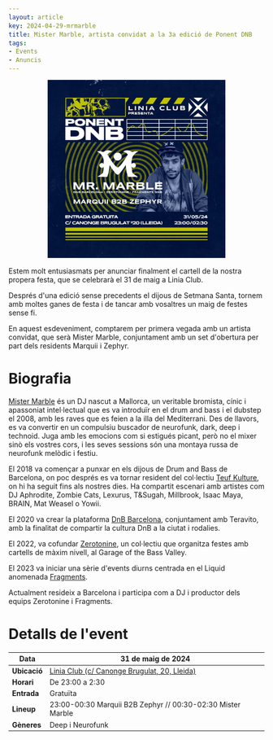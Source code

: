 ```yaml
---
layout: article
key: 2024-04-29-mrmarble
title: Mister Marble, artista convidat a la 3a edició de Ponent DNB
tags:
- Events
- Anuncis
---
```


<div style="width: 100%; text-align: center; display: inline-block"><a href="/images/ponent3105.jpg"><img src="/images/ponent3105.jpg" alt="Ponent DNB 31/05 - Mister Marble, Marquii B2B Zephyr - Linia Club" style="max-width: 350px; height: auto"/></a></div>

Estem molt entusiasmats per anunciar finalment el cartell de la nostra propera festa, que se celebrarà el 31 de maig a Linia Club.

Després d'una edició sense precedents el dijous de Setmana Santa, tornem amb moltes ganes de festa i de tancar amb vosaltres un maig de festes sense fi.

En aquest esdeveniment, comptarem per primera vegada amb un artista convidat, que serà Mister Marble, conjuntament amb un set d'obertura per part dels residents Marquii i Zephyr.

# Biografia

[Mister Marble](https://instagram.com/mister.marble) és un DJ nascut a Mallorca, un veritable bromista, cínic i apassoniat intel·lectual que es va introduïr en el drum and bass i el dubstep el 2008, amb les raves que es feien a la illa del Mediterrani. Des de llavors, es va convertir en un compulsiu buscador de neurofunk, dark, deep i technoid. Juga amb les emocions com si estigués picant, però no el mixer sinò els vostres cors, i les seves sessions són una montaya russa de neurofunk melòdic i festiu.

El 2018 va començar a punxar en els dijous de Drum and Bass de Barcelona, on poc després es va tornar resident del col·lectiu [Teuf Kulture](https://instagram.com/teuf.kulture), on hi ha seguit fins als nostres dies. Ha compartit escenari amb artistes com DJ Aphrodite, Zombie Cats, Lexurus, T&Sugah, Millbrook, Isaac Maya, BRAIN, Mat Weasel o Yowii.

El 2020 va crear la plataforma [DnB Barcelona](https://instagram.com/dnb.barcelona), conjuntament amb Teravito, amb la finalitat de compartir la cultura DnB a la ciutat i rodalies.

El 2022, va cofundar [Zerotonine](https://instagram.com/zerotonine.dnb), un col·lectiu que organitza festes amb cartells de màxim nivell, al Garage of the Bass Valley.

El 2023 va iniciar una sèrie d'events diurns centrada en el Liquid anomenada [Fragments](https://instagram.com/fragments_dnb).

Actualment resideix a Barcelona i participa com a DJ i productor dels equips Zerotonine i Fragments.

# Detalls de l'event

| Data           | 31 de maig de 2024 |
|---|---|
| **Ubicació**       | [Linia Club (c/ Canonge Brugulat, 20, Lleida)](https://maps.app.goo.gl/eBSGEVrMSYjbg7wf9) |
| **Horari**         | De 23:00 a 2:30 |
| **Entrada**        | Gratuïta |
| **Lineup**         | 23:00-00:30 Marquii B2B Zephyr // 00:30-02:30 Mister Marble |
| **Gèneres**        | Deep i Neurofunk |

